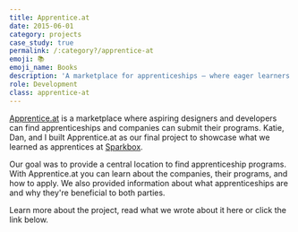 ```yaml
---
title: Apprentice.at
date: 2015-06-01
category: projects
case_study: true
permalink: /:category?/apprentice-at
emoji: 📚
emoji_name: Books
description: 'A marketplace for apprenticeships – where eager learners and companies meet.'
role: Development
class: apprentice-at
---
```


[Apprentice.at](https://apprentice.at) is a marketplace where aspiring designers and developers can find apprenticeships and companies can submit their programs. Katie, Dan, and I built Apprentice.at as our final project to showcase what we learned as apprentices at [Sparkbox](https://seesparkbox.com).

Our goal was to provide a central location to find apprenticeship programs. With Apprentice.at you can learn about the companies, their programs, and how to apply. We also provided information about what apprenticeships are and why they're beneficial to both parties.

Learn more about the project, read what we wrote about it here or click the link below.
